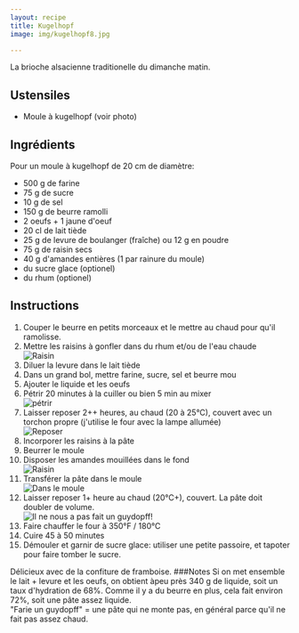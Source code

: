 ```yaml
---
layout: recipe
title: Kugelhopf 
image: img/kugelhopf8.jpg

---
```


La brioche alsacienne traditionelle du dimanche matin.   

## Ustensiles

- Moule à kugelhopf (voir photo)

## Ingrédients

Pour un moule à kugelhopf de 20 cm de diamètre:

* 500 g de farine
* 75 g de sucre
* 10 g de sel
* 150 g de beurre ramolli
* 2 oeufs + 1 jaune d'oeuf
* 20 cl de lait tiède 
* 25 g de levure de boulanger (fraîche) ou 12 g en poudre
* 75 g de raisin secs
* 40 g d'amandes entières (1 par rainure du moule)
* du sucre glace (optionel)
* du rhum (optionel)

## Instructions

1. Couper le beurre en petits morceaux et le mettre au chaud pour qu'il ramolisse.
2. Mettre les raisins à gonfler dans du rhum et/ou de l'eau chaude  
![Raisin](img/kugelhopf6.jpg)
2. Diluer la levure dans le lait tiède
3. Dans un grand bol, mettre farine, sucre, sel et beurre mou
4. Ajouter le liquide et les oeufs
5. Pétrir 20 minutes à la cuiller ou bien 5 min au mixer   
![pétrir](img/kugelhopf9.jpg)
6. Laisser reposer 2++ heures, au chaud (20 à 25°C), couvert avec un torchon propre (j'utilise le four avec la lampe allumée)  
![Reposer](img/kugelhopf3.jpg)
7. Incorporer les raisins à la pâte
1. Beurrer le moule
1. Disposer les amandes mouillées dans le fond   
![Raisin](img/kugelhopf10.jpg)
1. Transférer la pâte dans le moule   
![Dans le moule](img/kugelhopf5.jpg)
1. Laisser reposer 1+ heure au chaud (20°C+), couvert. La pâte doit doubler de volume.   
![Il ne nous a pas fait un guydopff!](img/kugelhopf2.jpg)
1. Faire chauffer le four à 350°F / 180°C
1. Cuire 45 à 50 minutes
1. Démouler et garnir de sucre glace: utiliser une petite passoire, et tapoter pour faire tomber le sucre.

Délicieux avec de la confiture de framboise.
###Notes
Si on met ensemble le lait + levure et les oeufs, on obtient àpeu près 340 g de liquide, soit un taux d'hydration de 68%. Comme il y a du beurre en plus, cela fait environ 72%, soit une pâte assez liquide.   
"Farie un guydopff" = une pâte qui ne monte pas, en général parce qu'il ne fait pas assez chaud.
